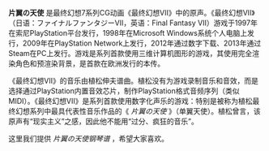 

**片翼の天使** 是最终幻想7系列CG动画《最终幻想VII》中的原声。《最终幻想VII》（日语：ファイナルファンタジーVII，英语：Final
Fantasy VII）游戏于1997年在索尼PlayStation平台发行，1998年在Microsoft
Windows系统个人电脑上发行，2009年在PlayStation
Network上发行，2012年通过数字下载、2013年通过Steam在PC上发行。游戏是系列首款使用三维计算机图形的游戏，其使用完全渲染角色和预渲染背景，是首款在欧洲发行的本传。  
  
《最终幻想VII》的音乐由植松伸夫谱曲。植松没有为游戏录制音乐和音效，而是选择通过PlayStation内置音效芯片，制作PlayStation格式音频序列（类似MIDI）。《最终幻想VII》是系列首款使用数字化声乐的游戏：特别是被称为植松最终幻想系列中最具代表性音乐作品的《
_片翼の天使_ 》（单翼天使）。植松曾言，该原声有“现实主义”之感，因此他不能用“过分、疯狂的音乐”。  
  
这里我们提供 _片翼の天使钢琴谱_ ，希望大家喜欢。

